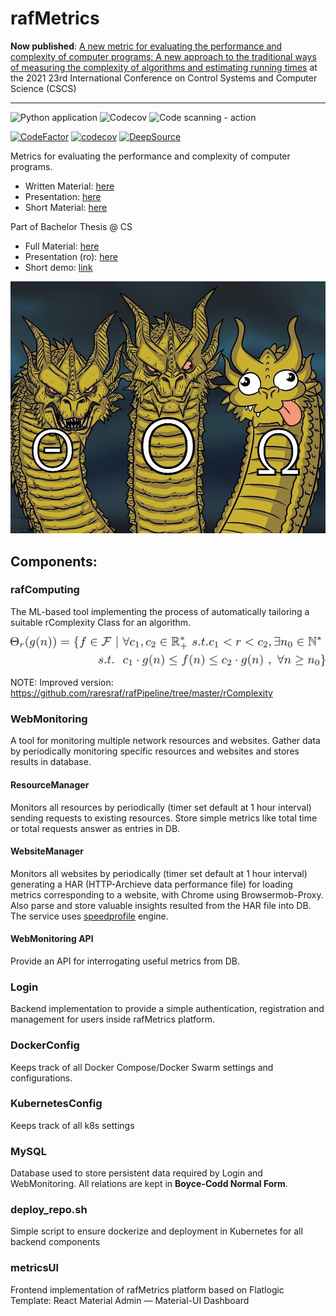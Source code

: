 # rafMetrics


**Now published**: [A new metric for evaluating the performance and complexity of computer programs: A new approach to the traditional ways of measuring the complexity of algorithms and estimating running times](https://ieeexplore.ieee.org/abstract/document/9481065) at the 2021 23rd International Conference on Control Systems and Computer Science (CSCS)

---

![Python application](https://github.com/raresraf/rafMetrics/workflows/Python%20application/badge.svg)
![Codecov](https://github.com/raresraf/rafMetrics/workflows/Codecov/badge.svg)
![Code scanning - action](https://github.com/raresraf/rafMetrics/workflows/Code%20scanning%20-%20action/badge.svg)


[![CodeFactor](https://www.codefactor.io/repository/github/raresraf/rafmetrics/badge)](https://www.codefactor.io/repository/github/raresraf/rafmetrics)
[![codecov](https://codecov.io/gh/raresraf/rafMetrics/branch/master/graph/badge.svg)](https://codecov.io/gh/raresraf/rafMetrics)
[![DeepSource](https://static.deepsource.io/deepsource-badge-light-mini.svg)](https://deepsource.io/gh/raresraf/rafMetrics/?ref=repository-badge)

Metrics for evaluating the performance and complexity of computer programs.


- Written Material: [here](TeX/diploma-proiect-template.pdf)
- Presentation: [here](docs/SCS2020/SCS2020RaresFoleaPresentation.pdf)
- Short Material: [here](docs/SCS2020/SCS2020RaresFoleaMaterial.pdf)

Part of Bachelor Thesis @ CS
- Full Material: [here](docs/LICENTA2020/Licenta2020-Rares_Folea.pdf)
- Presentation (ro): [here](docs/LICENTA2020/proiect_licenta_acs_Folea_O_Rares_98884.pdf)
- Short demo: [link](https://www.youtube.com/watch?v=2XpVoseXwvo)


![rafMetrics](docs/logo.jpg?raw=true "rComplexity")


## Components:

### rafComputing

The ML-based tool implementing the process of automatically tailoring a suitable rComplexity Class for an algorithm.

![rafMetrics](docs/bigtheta.png?raw=true "rComplexity")

NOTE: Improved version: https://github.com/raresraf/rafPipeline/tree/master/rComplexity

### WebMonitoring

A tool for monitoring multiple network resources and websites.
Gather data by periodically monitoring specific resources and websites and stores results in database.

#### ResourceManager

Monitors all resources by periodically (timer set default at 1 hour interval) sending requests to existing resources.
Store simple metrics like total time or total requests answer as entries in DB.

#### WebsiteManager

Monitors all websites by periodically (timer set default at 1 hour interval) generating a HAR (HTTP-Archieve data performance file) for loading metrics corresponding to a website, with Chrome using Browsermob-Proxy.
Also parse and store valuable insights resulted from the HAR file into DB.
The service uses [speedprofile](https://github.com/parasdahal/speedprofile) engine.

#### WebMonitoring API

Provide an API for interrogating useful metrics from DB.

### Login

Backend implementation to provide a simple authentication, registration and management for users inside rafMetrics platform.

### DockerConfig

Keeps track of all Docker Compose/Docker Swarm settings and configurations.

### KubernetesConfig

Keeps track of all k8s settings

### MySQL

Database used to store persistent data required by Login and WebMonitoring.
All relations are kept in **Boyce-Codd Normal Form**.

### deploy_repo.sh

Simple script to ensure dockerize and deployment in Kubernetes for all backend components

### metricsUI

Frontend implementation of rafMetrics platform based on Flatlogic Template: React Material Admin — Material-UI Dashboard
